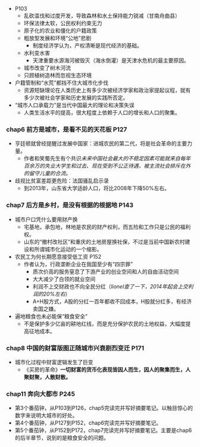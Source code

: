 + P103
	+ 乱砍滥伐和过度开发，导致森林和水土保持能力锐减（甘南舟曲县）
	+ 环保法律太软，公民权利约束无力
	+ 原子化的农业和僵化的户籍政策
	+ 粗放型发展和环境“公地”悲剧
		+ 制度经济学认为，产权清晰是现代经济的基础。
	+ 水利变水害
		+ 天津重要水源海河被毁灭（海水倒灌）是天津水危机的最主要原因。
	+ 城市改变了树木河流
	+ 只顾植树造林而忽视生态环境
+ 户籍管制和“水荒”都挡不住大城市化步伐
	+ 资源短缺理论在人类历史上有多少次被经济学家和政治家提起议程，就有多少次被社会学家和历史发展的实践所否定。
+ “城市人口承载力”是当代中国最大的理论和决策失误
	+ 人类生活水平的提高，很大程度上依赖于人口的增长和人口的聚集。  

###  chap6 前方是城市，是看不见的天花板 P127
+ 亨廷顿就曾经提醒过发展中国家：进城农民的第二代，将是社会革命的主要力量。
	+ 作者和笑蜀先生有个共识*未来中国社会最大的不稳定因素可能就来自每年百余万的失业大学生和过去、现在受到不公正待遇，被主流社会排斥在外的留守儿童的合流。*
+ 歧视比贫富差距更危险：法国骚乱启示录
	+ 到2013年，山东省大学适龄人口，将比2008年下降50%左右。

###  chap7 后方是乡村，是没有根据的根据地 P143
+ 城市户口凭什么要用财产换
	+ 宅基地，承包地，林地是农民的财产权利，而五险和工作只是公民的福利权。
	+ 山东的“撤村改社区”和重庆的土地房屋换社保，不过是当前中国新农村建设和所谓城市化运动的一个缩影。
+ 农民工为何长期愿意接受低工资  P152
	+ 作者认为，行政垄断企业在我国至少有“四宗罪”
		+ 质次价高的服务窒息了下游产业的创业空间和人的自由活动空间
		+ 大大减少了白领的就业空间
		+ 利润不上交财政也不向全民分红（*lionel查了一下，2014年起会上交利润的20%左右*）
		+ A+H股方式，A股的分红一百年都收不回成本，H股就分红多，有经济卖国之嫌。
+ 遍地粮食也未必能保“粮食安全”
	+ 不是保护多少亿亩的耕地红线，而是充分保护农民的土地权益，大幅度提高征地成本。 

###  chap8 中国的财富版图正随城市兴衰剧烈变迁 P171
+ 城市化过程中财富逻辑发生了巨变
	+ 《买房的革命》**一切财富的货币化表现皆因人而生，因人的聚集而生，人聚财聚，人散财散。**

###  chap11 奔向大都市 P245

+ 第3个番茄钟，从P103到P126，chap5完读完并写好摘要笔记。以触目惊心的数字来说明大城市的好处。
+ 第4个番茄钟，从P127到P152，chap6完读完并写好摘要笔记。
+ 第5个番茄钟，从P152到P172，chap7完读完并写好摘要笔记。主要是chap6的后半章节，说到的是粮食安全的问题。